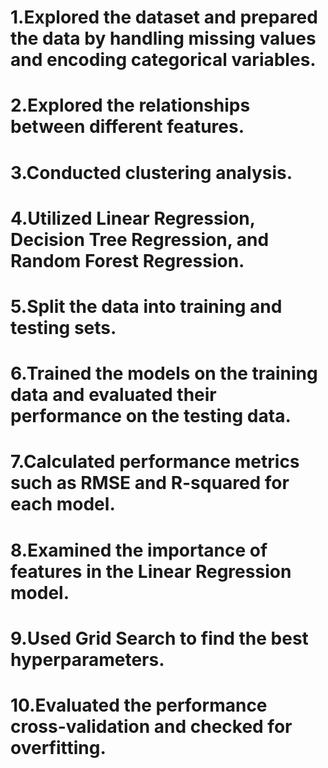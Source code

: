 # 1.Explored the dataset and prepared the data by handling missing values and encoding categorical variables.
# 2.Explored the relationships between different features.
# 3.Conducted clustering analysis. 
# 4.Utilized Linear Regression, Decision Tree Regression, and Random Forest Regression.
# 5.Split the data into training and testing sets.
# 6.Trained the models on the training data and evaluated their performance on the testing data.
# 7.Calculated performance metrics such as RMSE and R-squared for each model.
# 8.Examined the importance of features in the Linear Regression model.
# 9.Used Grid Search to find the best hyperparameters.
# 10.Evaluated the performance cross-validation and checked for overfitting.

